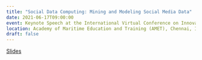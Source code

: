 ```yaml
---
title: "Social Data Computing: Mining and Modeling Social Media Data"
date: 2021-06-17T09:00:00
event: Keynote Speech at the International Virtual Conference on Innovations and Research in Marine Electrical and Electronics Engineering 
location: Academy of Maritime Education and Training (AMET), Chennai, India (Online)
draft: false
---
```


[Slides](https://slides.com/karlho/socialdatacomputing/fullscreen)
